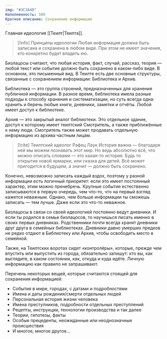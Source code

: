 ```yaml
---
img: "#3C3A4D"
Наполненность: 100
Краткое описание: Сохранение информации
---
```

Главная идеология [[Теилт|Теилта]].

>[!info] Принципы идеологии
>Любая информация должна быть записана и сохранена в любом виде. При этом не имеет значения, кто конкретно будет владеть ею.

Бизлацосы считают, что любая история, факт, случай, рассказ, теория — любой текст или событие должно быть сохранено в каком-либо виде. В основном, это письменный вид. В Теилте есть две основные структуры, связанные с сохранением информации: Библиотека и Архив.

Библиотека — это группа строений, предназначенных для хранения публичной информации. В разное время, библиотека имела разные подходы к способу хранения и систематизации, но суть всегда одна: хранить и беречь любые книги, дневники, заметки и отчёты. Любой имеет доступ к библиотеке.

Архив — это закрытый аналог библиотеки. Это отдельное здание, доступ к которому имеет теилтский Смотритель, а также приближённые к нему люди. Смотритель также может продавать отдельную информацию из архива частным лицам.

> [!cite] Теилтский идеолог Рафец Лаук
> История важна — благодаря ней мы можем познавать этот мир. Но ведь абсолютно всё, что можно описать словами — это какая-то история. Будь то открытие новой ярмарки, или сказка для детей. Всё может пригодится в будущем, а значит — должно быть сохранено.

Конечно, невозможно записать каждый вздох, поэтому у разной информации есть логичный приоритет: если это имеет постоянный характер, этим можно пренебречь. Крупные события естественно записываются в первую очередь, чем что-то, что на первый взгляд кажется неважным. Однако, чем больше информации ты сможешь записать — тем лучше. Даже если это что-то неважное.

Бизлацосы в связи со своей идеологией постоянно ведут дневники. И если ты родился в семье бизлацосов, то научишься писать именно в своих первых дневниках. Родственники почти всегда хранят дневники друг друга в семейных библиотеках. Дневники давно умерших предков не редко отдают в Библиотеку или Архив, чтобы освободить место в семейной.

Также, на Теилтских воротах сидят «контролёры», которые, прежде чем впустить или выпустить из города, обязательно запишут: кто вы, как выглядите, в каком состоянии, как, откуда и куда идёте. Личную информацию как правило не запрашивают.

Перечень некоторых вещей, которые считаются стоящей для сохранения информацией:
- События в мире, городах, с датами и подробностями
- Имена и даты рождения/смерти отдельных людей
- Персональная история жизни человека
- Имена преступников, подробности отдельных преступлений
- Рецепты, инструкции, технологии производства и так далее
- Теории, гипотезы, факты
- Особые прецеденты, неожиданные или неоднозначные происшествия
- И многое, многое другое...


